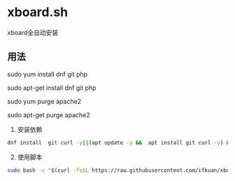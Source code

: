 # xboard.sh

xboard全自动安装

## 用法
 
 sudo yum install dnf git php
 
 sudo apt-get install dnf git php
 
sudo yum purge apache2

sudo apt-get purge apache2

1. 安装依赖
```bash
dnf install  git curl -y||(apt update -y &&  apt install git curl -y) && bash -c "$(curl -fsSL https://get.docker.com)"
```

2. 使用脚本

```bash
sudo bash -c "$(curl -fsSL https://raw.githubusercontent.com/ifkuan/xboard.sh/master/xboard.sh)"
```
